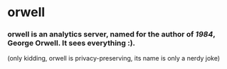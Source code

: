 # orwell

### orwell is an analytics server, named for the author of _1984_, George Orwell. It sees everything :).

(only kidding, orwell is privacy-preserving, its name is only a nerdy joke)
